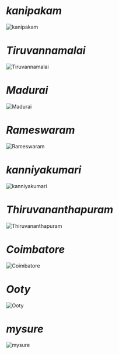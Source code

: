 <!DOCTYPE html>
<html lang="en">
<head>
    <meta charset="UTF-8">
    <meta name="viewport" content="width=device-width, initial-scale=1.0">
    <title>Document</title>
</head>
<body>
    <i><h1>kanipakam</h1></i>
    <img src="https://encrypted-tbn0.gstatic.com/images?q=tbn:ANd9GcTlawnJq06oPHXYg7LwmAi314REtdr-HciZQA&s" alt="kanipakam">
    <i><h1>Tiruvannamalai</h1></i>
    <img src="https://encrypted-tbn0.gstatic.com/images?q=tbn:ANd9GcSaYicjZNZOF5VyzzJkXvlwHv8UvB3fvKVkuQ&s" alt="Tiruvannamalai">
    <i><h1>Madurai</h1></i>
    <img src="https://dynamic-media-cdn.tripadvisor.com/media/photo-o/11/71/bf/0e/madurai-meenakshi-temple.jpg?w=1000&h=1000&s=1" alt="Madurai">
    <i><h1>Rameswaram</h1></i>
    <img src="https://images.travelandleisureasia.com/wp-content/uploads/sites/3/2024/07/17172058/rameswaram-1-1600x900.jpeg" alt="Rameswaram">
    <i><h1>kanniyakumari</h1></i>
    <img src="https://s7ap1.scene7.com/is/image/incredibleindia/thiruvalluvar-statue-kanyakumari-tamil-nadu-hero?qlt=82&ts=1726674535176" alt="kanniyakumari">
    <h1><i>Thiruvananthapuram</i></h1>
    <img src="https://www.keralatourism.org/_next/image/?url=http%3A%2F%2F127.0.0.1%2Fktadmin%2Fimg%2Fpages%2Fmobile%2Fthiruvananthapuram-1713788259_cc3e007203a550edfaa7.webp&w=3840&q=75" alt="Thiruvananthapuram">
    <i><h1>Coimbatore</h1></i>
    <img src="https://encrypted-tbn0.gstatic.com/images?q=tbn:ANd9GcTO1eGuoTE8Qaim2OSA2CQI7kndLH3msKMCKw&s" alt="Coimbatore">
    <i><h1>Ooty</h1></i>
    <img src="https://encrypted-tbn0.gstatic.com/images?q=tbn:ANd9GcSwLynrfcDrd_XI4y_ce-aICQaVQw88suT5wA&s" alt="Ooty">
    <i><h1>mysure</h1></i>
    <img src="https://media-cdn.tripadvisor.com/media/photo-s/16/72/f0/29/mysure-palace.jpg" alt="mysure">
</body>
</html>
